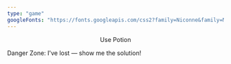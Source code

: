 ```yaml
---
type: "game"
googleFonts: "https://fonts.googleapis.com/css2?family=Niconne&family=Mali:ital,wght@0,400;0,700;1,400"
---
```


<div id="events-container">
    <div id="event-minified"></div>
    <div id="event"></div>
</div>
<div style="text-align: center;"><a class="btn event-btn" id="use-potion-button">Use Potion</a></div>

<div id="potion-result"></div>
<div id="current-cauldron"></div>
<div id="ingredient-clicker"></div>
<div id="effects-in-play"></div>
<div id="effect-explanations"></div>

<p id="solution-revealer">
    <a class="btn solution-btn" id="solution-button">
        Danger Zone: I've lost &mdash; show me the solution!
    </a>
</p>